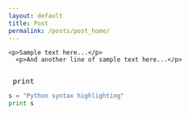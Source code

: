 ```yaml
---
layout: default
title: Post
permalink: /posts/post_home/
---
```




<head>
<style>
  h1   {color: blue;}
  p    {color: red;}


  pre {
    border: 1px solid #d5d5e9;
    background-color: #eef;
    padding: 8px 12px;
    -webkit-border-radius: 3px;
    -moz-border-radius: 3px;
    border-radius: 3px;
    font-size: 15px;
    overflow:scroll;
  }
</style>
</head>

<div class="jumbotron">
  <pre><code>&lt;p&gt;Sample text here...&lt;/p&gt;
  &lt;p&gt;And another line of sample text here...&lt;/p&gt;
  </code></pre>
</div>  

<pre> print </pre>


```python
s = "Python syntax highlighting"
print s
```
